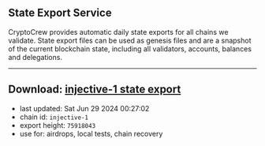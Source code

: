 ## State Export Service
CryptoCrew provides automatic daily state exports for all chains we validate. State export files can be used as genesis files and are a snapshot of the current blockchain state, including all validators, accounts, balances and delegations.

---
**Download: [injective-1 state export](https://dl-eu2.ccvalidators.com/SERVICE/injective/injective-1_export_75918043.json)**
---

- last updated: Sat Jun 29 2024 00:27:02
- chain id: `injective-1`
- export height: `75918043`
- use for: airdrops, local tests, chain recovery
